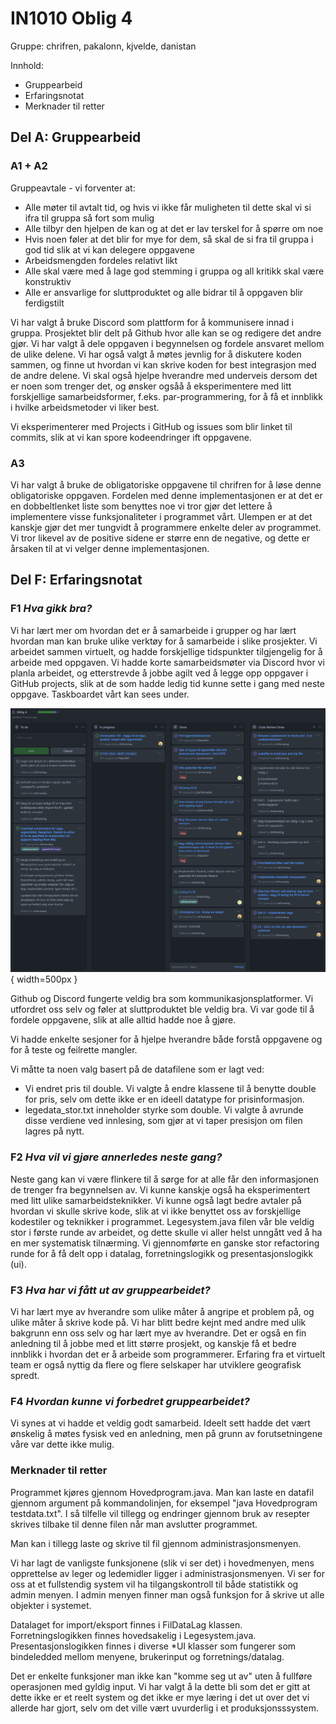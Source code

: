 # IN1010 Oblig 4
Gruppe: chrifren, pakalonn, kjvelde, danistan

Innhold:

* Gruppearbeid
* Erfaringsnotat
* Merknader til retter


## Del A: Gruppearbeid 


### A1 + A2
Gruppeavtale - vi forventer at:

- Alle møter til avtalt tid, og hvis vi ikke får muligheten til dette skal vi si ifra til gruppa så fort som mulig 
- Alle tilbyr den hjelpen de kan og at det er lav terskel for å spørre om noe 
- Hvis noen føler at det blir for mye for dem, så skal de si fra til gruppa i god tid slik at vi kan delegere oppgavene 
- Arbeidsmengden fordeles relativt likt
- Alle skal være med å lage god stemming i gruppa og all kritikk skal være konstruktiv 
- Alle er ansvarlige for sluttproduktet og alle bidrar til å oppgaven blir ferdigstilt 

Vi har valgt å bruke Discord som plattform for å kommunisere innad i gruppa. Prosjektet blir delt på Github hvor alle kan se og redigere det andre gjør. Vi har valgt å dele oppgaven i begynnelsen og fordele ansvaret mellom de ulike delene. Vi har også valgt å møtes jevnlig for å diskutere koden sammen, og finne ut hvordan vi kan skrive koden for best integrasjon med de andre delene. Vi skal også hjelpe hverandre med underveis dersom det er noen som trenger det, og ønsker ogsåå å eksperimentere med litt forskjellige samarbeidsformer, f.eks. par-programmering, for å få et innblikk i hvilke arbeidsmetoder vi liker best.

Vi eksperimenterer med Projects i GitHub og issues som blir linket til commits, slik at vi kan spore kodeendringer ift oppgavene.


### A3

Vi har valgt å bruke de obligatoriske oppgavene til chrifren for å løse denne obligatoriske oppgaven. Fordelen med denne implementasjonen er at det er en dobbeltlenket liste som benyttes noe vi tror gjør det lettere å implementere visse funksjonaliteter i programmet vårt. Ulempen er at det kanskje gjør det mer tungvidt å programmere enkelte deler av programmet. Vi tror likevel av de positive sidene er større enn de negative, og dette er årsaken til at vi velger denne implementasjonen.


## Del F: Erfaringsnotat

### F1 _Hva gikk bra?_
Vi har lært mer om hvordan det er å samarbeide i grupper og har lært hvordan man kan bruke ulike verktøy for å samarbeide i slike prosjekter. Vi arbeidet sammen virtuelt, og hadde forskjellige tidspunkter tilgjengelig for å arbeide med oppgaven. Vi hadde korte samarbeidsmøter via Discord hvor vi planla arbeidet, og etterstrevde å jobbe agilt ved å legge opp oppgaver i GitHub projects, slik at de som hadde ledig tid kunne sette i gang med neste oppgave. Taskboardet vårt kan sees under.

![GitHub Projects (tilfeldig snapshot)](projects.png){ width=500px }

Github og Discord fungerte veldig bra som kommunikasjonsplatformer. Vi utfordret oss selv og føler at sluttproduktet ble veldig bra. Vi var gode til å fordele oppgavene, slik at alle alltid hadde noe å gjøre.

Vi hadde enkelte sesjoner for å hjelpe hverandre både forstå oppgavene og for å teste og feilrette mangler.

Vi måtte ta noen valg basert på de datafilene som er lagt ved:

- Vi endret pris til double. Vi valgte å endre klassene til å benytte double for pris, selv om dette ikke er en ideell datatype for prisinformasjon.
- legedata_stor.txt inneholder styrke som double. Vi valgte å avrunde disse verdiene ved innlesing, som gjør at vi taper presisjon om filen lagres på nytt.


### F2 _Hva vil vi gjøre annerledes neste gang?_
Neste gang kan vi være flinkere til å sørge for at alle får den informasjonen de trenger fra begynnelsen av. Vi kunne kanskje også ha eksperimentert med litt ulike samarbeidsteknikker. Vi kunne også lagt bedre avtaler på hvordan vi skulle skrive kode, slik at vi ikke benyttet oss av forskjellige kodestiler og teknikker i programmet. Legesystem.java filen vår ble veldig stor i første runde av arbeidet, og dette skulle vi aller helst unngått ved å ha en mer systematisk tilnærming. Vi gjennomførte en ganske stor refactoring runde for å få delt opp i datalag, forretningslogikk og presentasjonslogikk (ui).

### F3 _Hva har vi fått ut av gruppearbeidet?_
Vi har lært mye av hverandre som ulike måter å angripe et problem på, og ulike måter å skrive kode på. Vi har blitt bedre kejnt med andre med ulik bakgrunn enn oss selv og har lært mye av hverandre. Det er også en fin anledning til å jobbe med et litt større prosjekt, og kanskje få et bedre innblikk i hvordan det er å arbeide som programmerer. Erfaring fra et virtuelt team er også nyttig da flere og flere selskaper har utviklere geografisk spredt.

### F4 _Hvordan kunne vi forbedret gruppearbeidet?_
Vi synes at vi hadde et veldig godt samarbeid. Ideelt sett hadde det vært ønskelig å møtes fysisk ved en anledning, men på grunn av forutsetningene våre var dette ikke mulig.


### Merknader til retter

Programmet kjøres gjennom Hovedprogram.java. Man kan laste en datafil gjennom argument på kommandolinjen, for eksempel "java Hovedprogram testdata.txt". I så tilfelle vil tillegg og endringer gjennom bruk av resepter skrives tilbake til denne filen når man avslutter programmet.

Man kan i tillegg laste og skrive til fil gjennom administrasjonsmenyen.

Vi har lagt de vanligste funksjonene (slik vi ser det) i hovedmenyen, mens opprettelse av leger og ledemidler ligger i administrasjonsmenyen. Vi ser for oss at et fullstendig system vil ha tilgangskontroll til både statistikk og admin menyen. I admin menyen finner man også funksjon for å skrive ut alle objekter i systemet.

Datalaget for import/eksport finnes i FilDataLag klassen. Forretningslogikken finnes hovedsakelig i Legesystem.java. Presentasjonslogikken finnes i diverse *UI klasser som fungerer som bindeledded mellom menyene, brukerinput og forretnings/datalag.

Det er enkelte funksjoner man ikke kan "komme seg ut av" uten å fullføre operasjonen med gyldig input. Vi har valgt å la dette bli som det er gitt at dette ikke er et reelt system og det ikke er mye læring i det ut over det vi allerde har gjort, selv om det ville vært uvurderlig i et produksjonsssystem.